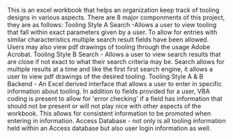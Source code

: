 
This is an excel workbook that helps an organization keep track of tooling designs in various aspects.  There are 8 major componments of this project, they are as follows:
Tooling Style A Search -Allows a user to view tooling that fall within exact parameters given by a user.  To allow for entries with similar characteristics multiple search result fields have been allowed.  Users may also view pdf drawings of tooling through the usage Adobe Acrobat.
Tooling Style B Search - Allows a user to view search results that are close if not exact to what their search criteria may be.  Search allows for multiple results at a time and like the first first search engine, it allows a user to view pdf drawings of the desired tooling.
Tooling Style A & B Backend - An Excel derived interface that allows a user to enter in specific information about tooling.  In addition to fields provided for a user, VBA coding is present to allow for 'error checking' if a field has information that should not be present or will not play nice with other aspects of the workbook.  This allows for consistent information to be promoted when entering in information.
Access Database - not only is all tooling information held within an Access database but also user login information as well.
